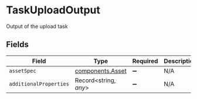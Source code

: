# TaskUploadOutput

Output of the upload task


## Fields

| Field                                                | Type                                                 | Required                                             | Description                                          |
| ---------------------------------------------------- | ---------------------------------------------------- | ---------------------------------------------------- | ---------------------------------------------------- |
| `assetSpec`                                          | [components.Asset](../../models/components/asset.md) | :heavy_minus_sign:                                   | N/A                                                  |
| `additionalProperties`                               | Record<string, *any*>                                | :heavy_minus_sign:                                   | N/A                                                  |